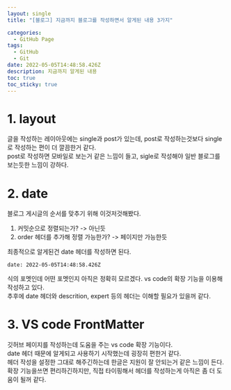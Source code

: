 ```yaml
---
layout: single
title: "[블로그] 지금까지 블로그를 작성하면서 알게된 내용 3가지"

categories:
  - GitHub Page
tags:
  - GitHub
  - Git
date: 2022-05-05T14:48:58.426Z
description: 지금까지 알게된 내용
toc: true
toc_sticky: true
---
```


# 1. layout
글을 작성하는 레이아웃에는 single과 post가 있는데, post로 작성하는것보다 single로 작성하는 편이 더 깔끔한거 같다.  
post로 작성하면 모바일로 보는거 같은 느낌이 들고, sigle로 작성해야 일반 블로그를 보는듯한 느낌이 강하다.  

# 2. date
블로그 게시글의 순서를 맞추기 위해 이것저것해봤다.
1. 커밋순으로 정렬되는가? -> 아닌듯
2. order 헤더를 추가해 정렬 가능한가? -> 페이지만 가능한듯  

최종적으로 알게된건 date 헤더를 작성하면 된다.  
```
date: 2022-05-05T14:48:58.426Z
```
식의 포멧인데 어떤 포멧인지 아직은 정확히 모르겠다. vs code의 확장 기능을 이용해 작성하고 있다.  
추후에 date 헤더와 descrition, expert 등의 헤더는 이해할 필요가 있을꺼 같다.  

# 3. VS code FrontMatter
깃허브 페이지를 작성하는데 도움을 주는 vs code 확장 기능이다.  
date 헤더 때문에 알게되고 사용하기 시작했는데 굉장히 편한거 같다.  
헤더 작성을 설정한 그대로 해주긴하는데 한글은 지원이 잘 안되는거 같은 느낌이 든다.  
확장 기능을쓰면 편리하긴하지만, 직접 타이핑해서 헤더를 작성하는게 아직은 좀 더 도움이 될꺼 같다.
